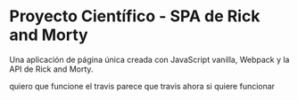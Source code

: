 # Proyecto Científico - SPA de Rick and Morty

Una aplicación de página única creada con JavaScript vanilla, Webpack y la API de Rick and Morty.

quiero que funcione el travis 
parece que travis ahora si quiere funcionar 